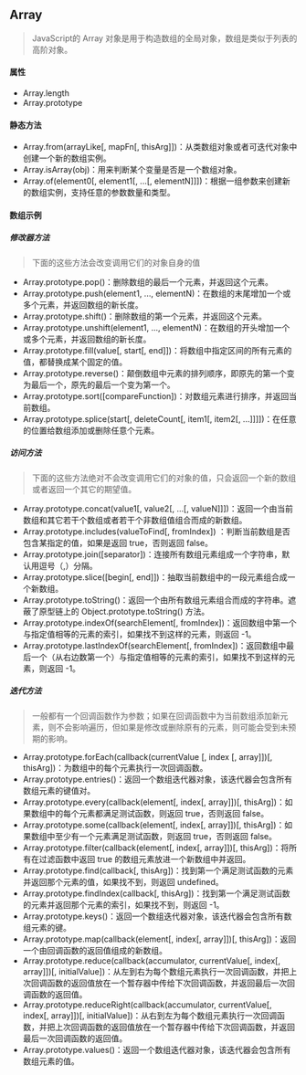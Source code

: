## Array
> JavaScript的 Array 对象是用于构造数组的全局对象，数组是类似于列表的高阶对象。



#### 属性

+ Array.length
+ Array.prototype



#### 静态方法

+ Array.from(arrayLike[, mapFn[, thisArg]])：从类数组对象或者可迭代对象中创建一个新的数组实例。
+ Array.isArray(obj)：用来判断某个变量是否是一个数组对象。
+ Array.of(element0[, element1[, ...[, elementN]]])：根据一组参数来创建新的数组实例，支持任意的参数数量和类型。



#### 数组示例

##### 修改器方法
> 下面的这些方法会改变调用它们的对象自身的值
+ Array.prototype.pop()：删除数组的最后一个元素，并返回这个元素。
+ Array.prototype.push(element1, ..., elementN)：在数组的末尾增加一个或多个元素，并返回数组的新长度。
+ Array.prototype.shift()：删除数组的第一个元素，并返回这个元素。
+ Array.prototype.unshift(element1, ..., elementN)：在数组的开头增加一个或多个元素，并返回数组的新长度。
+ Array.prototype.fill(value[, start[, end]])：将数组中指定区间的所有元素的值，都替换成某个固定的值。
+ Array.prototype.reverse()：颠倒数组中元素的排列顺序，即原先的第一个变为最后一个，原先的最后一个变为第一个。
+ Array.prototype.sort([compareFunction])：对数组元素进行排序，并返回当前数组。
+ Array.prototype.splice(start[, deleteCount[, item1[, item2[, ...]]]])：在任意的位置给数组添加或删除任意个元素。

##### 访问方法
> 下面的这些方法绝对不会改变调用它们的对象的值，只会返回一个新的数组或者返回一个其它的期望值。

+ Array.prototype.concat(value1[, value2[, ...[, valueN]]])：返回一个由当前数组和其它若干个数组或者若干个非数组值组合而成的新数组。
+ Array.prototype.includes(valueToFind[, fromIndex]) ：判断当前数组是否包含某指定的值，如果是返回 true，否则返回 false。
+ Array.prototype.join([separator])：连接所有数组元素组成一个字符串，默认用逗号（,）分隔。
+ Array.prototype.slice([begin[, end]])：抽取当前数组中的一段元素组合成一个新数组。
+ Array.prototype.toString()：返回一个由所有数组元素组合而成的字符串。遮蔽了原型链上的 Object.prototype.toString() 方法。
+ Array.prototype.indexOf(searchElement[, fromIndex])：返回数组中第一个与指定值相等的元素的索引，如果找不到这样的元素，则返回 -1。
+ Array.prototype.lastIndexOf(searchElement[, fromIndex])：返回数组中最后一个（从右边数第一个）与指定值相等的元素的索引，如果找不到这样的元素，则返回 -1。

##### 迭代方法
> 一般都有一个回调函数作为参数；如果在回调函数中为当前数组添加新元素，则不会影响遍历，但如果是修改或删除原有的元素，则可能会受到未预期的影响。

+ Array.prototype.forEach(callback(currentValue [, index [, array]])[, thisArg])：为数组中的每个元素执行一次回调函数。
+ Array.prototype.entries()：返回一个数组迭代器对象，该迭代器会包含所有数组元素的键值对。
+ Array.prototype.every(callback(element[, index[, array]])[, thisArg])：如果数组中的每个元素都满足测试函数，则返回 true，否则返回 false。
+ Array.prototype.some(callback(element[, index[, array]])[, thisArg])：如果数组中至少有一个元素满足测试函数，则返回 true，否则返回 false。
+ Array.prototype.filter(callback(element[, index[, array]])[, thisArg])：将所有在过滤函数中返回 true 的数组元素放进一个新数组中并返回。
+ Array.prototype.find(callback[, thisArg])：找到第一个满足测试函数的元素并返回那个元素的值，如果找不到，则返回 undefined。
+ Array.prototype.findIndex(callback[, thisArg])：找到第一个满足测试函数的元素并返回那个元素的索引，如果找不到，则返回 -1。
+ Array.prototype.keys()：返回一个数组迭代器对象，该迭代器会包含所有数组元素的键。
+ Array.prototype.map(callback(element[, index[, array]])[, thisArg])：返回一个由回调函数的返回值组成的新数组。
+ Array.prototype.reduce(callback(accumulator, currentValue[, index[, array]])[, initialValue])：从左到右为每个数组元素执行一次回调函数，并把上次回调函数的返回值放在一个暂存器中传给下次回调函数，并返回最后一次回调函数的返回值。
+ Array.prototype.reduceRight(callback(accumulator, currentValue[, index[, array]])[, initialValue])：从右到左为每个数组元素执行一次回调函数，并把上次回调函数的返回值放在一个暂存器中传给下次回调函数，并返回最后一次回调函数的返回值。
+ Array.prototype.values()：返回一个数组迭代器对象，该迭代器会包含所有数组元素的值。